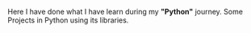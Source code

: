 Here I have done what I have learn during my **"Python"** journey.
Some Projects in Python using its libraries.
